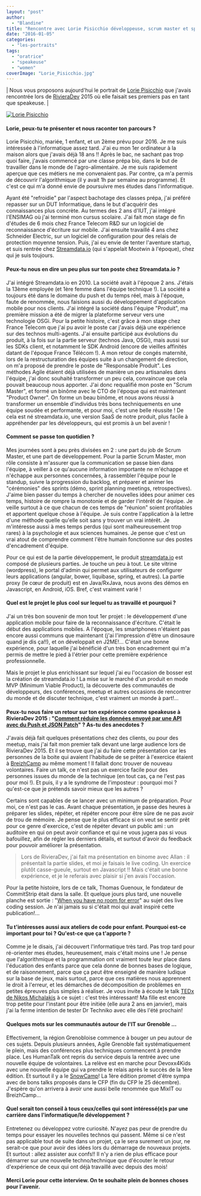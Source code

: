 ```yaml
---
layout: "post"
author: 
  - "Blandine"
title: "Rencontre avec Lorie Pisicchio développeuse, scrum master et speakeuse"
date: "2016-01-05"
categories: 
  - "les-portraits"
tags: 
  - "oratrice"
  - "speakeuse"
  - "women"
coverImage: "Lorie_Pisicchio.jpg"
---
```


| Nous vous proposons aujourd'hui le portrait de [Lorie Pisicchio](https://twitter.com/loriepisicchio) que j'avais rencontrée lors de [RivieraDev](http://rivieradev.fr/) 2015 où elle faisait ses premiers pas en tant que speakeuse. |

[![Lorie Pisicchio](/assets/2016/01/2016-01-05-rencontre-avec-lorie-pisicchio/Lorie_Pisicchio-150x150.jpg)](/assets/2016/01/2016-01-05-rencontre-avec-lorie-pisicchio/Lorie_Pisicchio.jpg)

#### **Lorie, peux-tu te présenter et nous raconter ton parcours ?**

Lorie Pisicchio, mariée, 1 enfant, et un 2ème prévu pour 2016. Je me suis intéressée à l'informatique assez tard. J'ai eu mon 1er ordinateur à la maison alors que j'avais déjà 18 ans !! Après le bac, ne sachant pas trop quoi faire, j'avais commencé par une classe prépa bio, dans le but de travailler dans le monde de l'agro-alimentaire. Je me suis rapidement aperçue que ces métiers ne me convenaient pas. Par contre, ça m'a permis de découvrir l'algorithmique (il y avait 1h par semaine au programme). Et c'est ce qui m'a donné envie de poursuivre mes études dans l'informatique.

Ayant été "refroidie" par l'aspect bachotage des classes prépa, j'ai préféré repasser sur un DUT Informatique, dans le but d'acquérir des connaissances plus concrète. Au termes des 2 ans d'IUT, j'ai intégré l'ENSIMAG où j'ai terminé mon cursus scolaire. J'ai fait mon stage de fin d'études de 6 mois chez France Telecom R&D sur un logiciel de reconnaissance d'écriture sur mobile. J'ai ensuite travaillé 4 ans chez Schneider Electric, sur un logiciel de configuration pour des relais de protection moyenne tension. Puis, j'ai eu envie de tenter l'aventure startup, et suis rentrée chez [Streamdata.io](http://streamdata.io) (qui s'appelait Mootwin à l'époque), chez qui je suis toujours.

#### **Peux-tu nous en dire un peu plus sur ton poste chez Streamdata.io ?**

J'ai intégré Streamdata.io en 2010. La société avait à l'époque 2 ans. J'étais la 13ème employée (et 1ère femme dans l'équipe technique !). La société a toujours été dans le domaine du push et du temps réel, mais à l'époque, faute de renommée, nous faisions aussi du développement d'application mobile pour nos clients. J'ai intégré la société dans l'équipe "Produit", ma première mission a été de migrer la plateforme serveur vers une technologie OSGi. Pour la petite histoire, c'est grâce à mon stage chez France Telecom que j'ai pu avoir le poste car j'avais déjà une expérience sur des technos multi-agents. J'ai ensuite participé aux évolutions du produit, à la fois sur la partie serveur (technos Java, OSGi), mais aussi sur les SDKs client, et notamment le SDK Android (encore de vieilles affinités datant de l'époque France Télécom !). A mon retour de congés maternité, lors de la restructuration des équipes suite à un changement de direction, on m'a proposé de prendre le poste de "Responsable Produit". Les méthodes Agile étaient déjà utilisées de manière un peu artisanales dans l'équipe, j'ai donc souhaité transformer un peu cela, convaincue que cela pouvait beaucoup nous apporter. J'ai donc requalifié mon poste en "Scrum Master", et formé un binôme avec le CTO de l'époque qui est maintenant "Product Owner". On forme un beau binôme, et nous avons réussi à transformer un ensemble d'individus très bons techniquements en une équipe soudée et performante, et pour moi, c'est une belle réussite ! De cela est né streamdata.io, une version SaaS de notre produit, plus facile à appréhender par les développeurs, qui est promis à un bel avenir !

#### **Comment se passe ton quotidien ?**

Mes journées sont à peu près divisées en 2 : une part du job de Scrum Master, et une part de développement. Pour la partie Scrum Master, mon rôle consiste à m'assurer que la communication se passe bien dans l'équipe, à veiller à ce qu'aucune information importante ne m'échappe et n'échappe aux personnes concernées, à rassembler l'équipe pour le standup, suivre la progression du backlog, et préparer et animer les "cérémonies" des sprints (démo, sprint planning meetings, retrospectives). J'aime bien passer du temps à chercher de nouvelles idées pour animer ces temps, histoire de rompre la monotonie et de garder l'intérêt de l'équipe. Je veille surtout à ce que chacun de ces temps de "réunion" soient profitables et apportent quelque chose à l'équipe. Je suis contre l'application à la lettre d'une méthode quelle qu'elle soit sans y trouver un vrai intérêt. Je m'intéresse aussi à mes temps perdus (qui sont malheureusement trop rares) à la psychologie et aux sciences humaines. Je pense que c'est un vrai atout de comprendre comment l'être humain fonctionne sur des postes d'encadrement d'équipe.

Pour ce qui est de la partie développement, le produit [streamdata.io](http://streamdata.io) est composé de plusieurs parties. Je touche un peu à tout. Le site vitrine (wordpress), le portal d'admin qui permet aux utilisateurs de configurer leurs applications (angular, bower, liquibase, spring, et autres). La partie proxy (le cœur de produit) est en Java/RxJava, nous avons des démos en Javascript, en Android, iOS. Bref, c'est vraiment varié !

#### **Quel est le projet le plus cool sur lequel tu as travaillé et pourquoi ?**

J'ai un très bon souvenir de mon tout 1er projet : le développement d'une application mobile pour faire de la reconnaissance d'écriture. C'était le début des applications mobiles. A l'époque, les smartphones n'étaient pas encore aussi communs que maintenant (j'ai l'impression d'être un dinosaure quand je dis ça!!), et on développait en J2ME!... C'était une bonne expérience, pour laquelle j'ai bénéficié d'un très bon encadrement qui m'a permis de mettre le pied à l'étrier pour cette première expérience professionnelle.

Mais le projet le plus enrichissant sur lequel j'ai eu l'occasion de bosser est la création de streamdata.io ! La mise sur le marché d'un produit en mode MVP (Minimum Viable Product), la découverte des communautés de développeurs, des conférences, meetup et autres occasions de rencontrer du monde et de discuter technique, c'est vraiment un monde à part!...

#### **Peux-tu nous faire un retour sur ton expérience comme speakeuse à RivieraDev 2015 : "[Comment réduire les données envoyé par une API avec du Push et JSON Patch](https://www.youtube.com/watch?v=mz7gQOq9BjE)" ? As-tu des anecdotes ?**

J'avais déjà fait quelques présentations chez des clients, ou pour des meetup, mais j'ai fait mon premier talk devant une large audience lors de RivieraDev 2015. Et il se trouve que j'ai du faire cette présentation car les personnes de la boite qui avaient l'habitude de se prêter à l'exercice étaient à [BreizhCamp](http://www.breizhcamp.org/) au même moment ! Il fallait donc trouver de nouveau volontaires. Faire un talk, ce n'est pas un exercice facile pour des personnes issues du monde de la technique (en tout cas, ça ne l'est pas pour moi !). Et puis, il y a le syndrome de l'imposteur : pourquoi moi ? qu'est-ce que je prétends savoir mieux que les autres ?

Certains sont capables de se lancer avec un minimum de préparation. Pour moi, ce n'est pas le cas. Avant chaque présentation, je passe des heures à préparer les slides, répéter, et répéter encore pour être sûre de ne pas avoir de trou de mémoire. Je pense que le plus efficace si on veut se sentir prêt pour ce genre d'exercice, c'est de répéter devant un public ami : un auditoire en qui on peut avoir confiance et qui ne vous jugera pas si vous bafouillez, afin de régler les derniers détails, et surtout d'avoir du feedback pour pouvoir améliorer la présentation.

> Lors de RivieraDev, j'ai fait ma présentation en binome avec Allan : il présentait la partie slides, et moi je faisais le live coding. Un exercice plutôt casse-gueule, surtout en Javascript !! Mais c'était une bonne expérience, et je le referais avec plaisir si j'en avais l'occasion.

Pour la petite histoire, lors de ce talk, Thomas Guenoux, le fondateur de CommitStrip était dans la salle. Et quelque jours plus tard, une nouvelle planche est sortie : "[When you have no room for error](http://www.commitstrip.com/en/2015/06/15/when-you-have-no-room-for-error/)" au sujet des live coding session. Je n'ai jamais su si c'était moi qui avait inspiré cette publication!...

#### **Tu t'intéresses aussi aux ateliers de code pour enfant. Pourquoi est-ce important pour toi ? Qu'est-ce que ça t'apporte ?**

Comme je le disais, j'ai découvert l'informatique très tard. Pas trop tard pour ré-orienter mes études, heureusement, mais c'était moins une ! Je pense que l'algorithmique et la programmation ont vraiment toute leur place dans l'éducation des enfants parce que cela donne de bonnes bases de logique, et de raisonnement, parce que ça peut être enseigné de manière ludique sur la base de jeux, mais surtout, parce que ces matières nous apprennent le droit à l'erreur, et les démarches de décomposition de problèmes en petites épreuves plus simples à réaliser. Je vous invite à écoute le talk [TEDx de Nikos Michalakis](http://www.tedxacademy.com/talks/nikos-michalakis) à ce sujet : c'est très intéressant! Ma fille est encore trop petite pour l'instant pour être initiée (elle aura 2 ans en janvier), mais j'ai la ferme intention de tester Dr Techniko avec elle dès l'été prochain!

#### **Quelques mots sur les communautés autour de l'IT sur Grenoble ...**

Effectivement, la région Grenobloise commence à bouger un peu autour de ces sujets. Depuis plusieurs années, Agile Grenoble fait systématiquement le plein, mais des conférences plus techniques commencent à prendre place. Les HumanTalk ont repris du service depuis la rentrée avec une nouvelle équipe de volontaires. La relève est en marche pour Devoxx4Kids avec une nouvelle équipe qui va prendre le relais après le succès de la 1ère édition. Et surtout il y a le [SnowCamp](http://snowcamp.io/2016/fr/)! La 1ère édition promet d'être sympa avec de bons talks proposés dans le CFP (fin du CFP le 25 décembre). J'espère qu'on arrivera à avoir une aussi belle renommée que MixIT ou BreizhCamp...

#### **Quel serait ton conseil à tous ceux/celles qui sont intéressé(e)s par une carrière dans l'informatique/le développement ?**

Entretenez ou développez votre curiosité. N'ayez pas peur de prendre du temps pour essayer les nouvelles technos qui passent. Même si ce n'est pas applicable tout de suite dans un projet, ça le sera surement un jour, ne serait-ce que pour avoir des idées lors du démarrage de nouveaux projets. Et surtout : allez assister aux confs!! Il n'y a rien de plus efficace pour démarrer sur une nouvelle techno/technique que d'écouter le retour d'expérience de ceux qui ont déjà travaillé avec depuis des mois!

#### Merci Lorie pour cette interview. On te souhaite plein de bonnes choses pour l'avenir.
